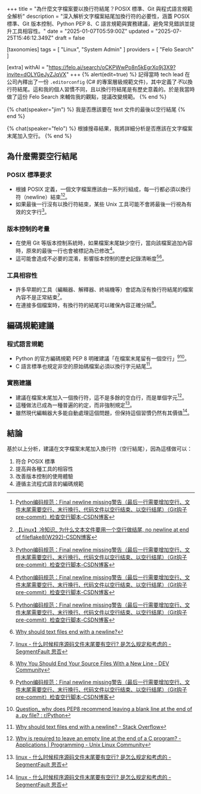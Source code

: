 +++
title = "為什麼文字檔案要以換行符結尾？POSIX 標準、Git 與程式語言規範全解析"
description = "深入解析文字檔案結尾加換行符的必要性，涵蓋 POSIX 標準、Git 版本控制、Python PEP 8、C 語言規範與實務建議，避免常見錯誤並提升工具相容性。"
date = "2025-01-07T05:59:00Z"
updated = "2025-07-25T15:46:12.349Z"
draft = false

[taxonomies]
tags = [ "Linux", "System Admin" ]
providers = [ "Felo Search" ]

[extra]
withAI = "<https://felo.ai/search/oCKPWwPo8n5kEgrXo9j3X9?invite=dOLYGeJyZJqVX>"
+++
{% alert(edit=true) %}
記得當時 tech lead 在公司內釋出了一份 `.editorconfig` (C# 的專案層級規範文件)，其中定義了*不*以換行符結尾。這和我的個人習慣不同，且以換行符結尾是有歷史意義的。於是我當時做了這份 Felo Search 來輔佐我的觀點，提議改變規範。
{% end %}

{% chat(speaker="jim") %}
我是否應該要在 text 文件的最後以空行結尾
{% end %}

{% chat(speaker="felo") %}
根據搜尋結果，我將詳細分析是否應該在文字檔案末尾加入空行。
{% end %}

## 為什麼需要空行結尾

### POSIX 標準要求

- 根據 POSIX 定義，一個文字檔案應該由一系列行組成，每一行都必須以換行符（newline）結束[^1][^3]。
- 如果最後一行沒有以換行符結束，某些 Unix 工具可能不會將最後一行視為有效的文字行[^1]。

### 版本控制的考量

- 在使用 Git 等版本控制系統時，如果檔案末尾缺少空行，當向該檔案追加內容時，原來的最後一行也會被標記為已修改[^1]。
- 這可能會造成不必要的混淆，影響版本控制的歷史記錄清晰度[^1][^2]。

### 工具相容性

- 許多早期的工具（編輯器、解釋器、終端機等）會認為沒有換行符結尾的檔案內容不是正常結束[^7]。
- 在連接多個檔案時，有換行符的結尾可以確保內容正確分隔[^19]。

## 編碼規範建議

### 程式語言規範

- Python 的官方編碼規範 PEP 8 明確建議「在檔案末尾留有一個空行」[^1][^15]。
- C 語言標準也規定非空的原始碼檔案必須以換行字元結尾[^18]。

### 實務建議

- 建議在檔案末尾加入一個換行符，這不是多餘的空白行，而是單個字元[^9]。
- 這種做法已成為一種普遍的約定，而非強制規定[^7]。
- 雖然現代編輯器大多能自動處理這個問題，但保持這個習慣仍然有其價值[^7]。

## 結論

基於以上分析，建議在文字檔案末尾加入換行符（空行結尾），因為這樣做可以：

1. 符合 POSIX 標準
2. 提高與各種工具的相容性
3. 改善版本控制的使用體驗
4. 遵循主流程式語言的編碼規範

[^1]: [Python编码规范：Final newline missing警告（最后一行需要增加空行、文件末尾需要空行、末行换行、代码文件以空行结束、以空行结尾）（Git钩子pre-commit）检查空行脚本-CSDN博客](https://blog.csdn.net/Dontla/article/details/139660835)
[^2]: [Why should text files end with a newline?](https://gist.github.com/OleksiyRudenko/d51388345ea55767b7672307fe35adf3)
[^3]: [【Linux】冷知识_ 为什么文本文件要用一个空行做结尾, no newline at end of fileflake8(W292)-CSDN博客](https://blog.csdn.net/weixin_44479465/article/details/115964543)
[^7]: [linux - 什么时候程序源码文件末尾要有空行? 是怎么规定和考虑的 - SegmentFault 思否](https://segmentfault.com/q/1010000000614237)
[^9]: [Why is required to leave an empty line at the end of a C program? - Applications | Programming - Unix Linux Community](https://www.unix.com/programming/137233-why-required-leave-empty-line-end-c-program.html)
[^15]: [Question_ why does PEP8 recommend leaving a blank line at the end of a .py file? : r/Python](https://www.reddit.com/r/Python/comments/1zjugg/question_why_does_pep8_recommend_leaving_a_blank/)
[^18]: [Why should text files end with a newline? - Stack Overflow](https://stackoverflow.com/questions/729692/why-should-text-files-end-with-a-newline)
[^19]: [Why You Should End Your Source Files With a New Line - DEV Community](https://dev.to/documendous/why-you-should-end-your-source-files-with-a-new-line-156g)
